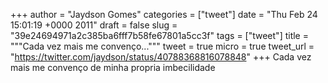 
+++
author = "Jaydson Gomes"
categories = ["tweet"]
date = "Thu Feb 24 15:01:19 +0000 2011"
draft = false
slug = "39e24694971a2c385ba6fff7b58fe67801a5cc3f"
tags = ["tweet"]
title = """Cada vez mais me convenço..."""
tweet = true
micro = true
tweet_url = "https://twitter.com/jaydson/status/40788368816078848"
+++
Cada vez mais me convenço de minha propria imbecilidade
